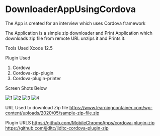 # DownloaderAppUsingCordova

The App is created for an interview which uses Cordova framework

The Application is a simple zip downloader and Print Application which downloads zip file from remote URL unzips it and Prints it. 

Tools Used
Xcode 12.5

Plugin Used
1. Cordova 
2. Cordova-zip-plugin 
3. Cordova-plugin-printer

Screen Shots Below

![1](https://user-images.githubusercontent.com/22540497/175924678-23808c84-049d-4e13-a580-c6fe249ca4e5.png)
![2](https://user-images.githubusercontent.com/22540497/175924699-c3085c33-cee6-4b24-ad8f-b083b04a8016.png)
![3](https://user-images.githubusercontent.com/22540497/175924712-3107b606-f92f-488c-b123-d5df324db6d7.png)
![4](https://user-images.githubusercontent.com/22540497/175924717-ea4eda26-fca3-424e-a6e3-23394dbacd5d.png)

URL Used to download Zip file 
https://www.learningcontainer.com/wp-content/uploads/2020/05/sample-zip-file.zip

Plugin URLS
https://github.com/MobileChromeApps/cordova-plugin-zip
https://github.com/jjdltc/jjdltc-cordova-plugin-zip

